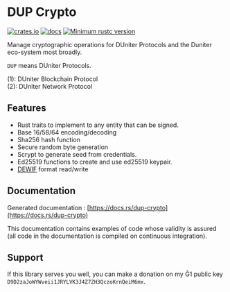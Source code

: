 # DUP Crypto

[![crates.io](https://img.shields.io/crates/v/dup-crypto.svg)](https://crates.io/crates/dup-crypto)
[![docs](https://docs.rs/dup-crypto/badge.svg)](https://docs.rs/dup-crypto)
[![Minimum rustc version](https://img.shields.io/badge/rustc-1.41.0+-yellow.svg)](https://github.com/rust-lang/rust/blob/master/RELEASES.md)

Manage cryptographic operations for DUniter Protocols and the Duniter eco-system most broadly.

`DUP` means DUniter Protocols.

(1): DUniter Blockchain Protocol  
(2): DUniter Network Protocol

## Features

* Rust traits to implement to any entity that can be signed.
* Base 16/58/64 encoding/decoding
* Sha256 hash function
* Secure random byte generation
* Scrypt to generate seed from credentials.
* Ed25519 functions to create and use ed25519 keypair.
* [DEWIF](https://git.duniter.org/nodes/common/doc/blob/dewif/rfc/0013_Duniter_Encrypted_Wallet_Import_Format.md) format read/write

## Documentation

Generated documentation : [https://docs.rs/dup-crypto](https://docs.rs/dup-crypto)

This documentation contains examples of code whose validity is assured (all code in the documentation is compiled on continuous integration).

## Support

If this library serves you well, you can make a donation on my Ğ1 public key `D9D2zaJoWYWveii1JRYLVK3J4Z7ZH3QczoKrnQeiM6mx`.
